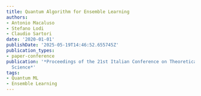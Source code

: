 ```yaml
---
title: Quantum Algorithm for Ensemble Learning
authors:
- Antonio Macaluso
- Stefano Lodi
- Claudio Sartori
date: '2020-01-01'
publishDate: '2025-05-19T14:46:52.655745Z'
publication_types:
- paper-conference
publication: '*Proceedings of the 21st Italian Conference on Theoretical Computer
  Science*'
tags:
- Quantum ML
- Ensemble Learning
---
```

